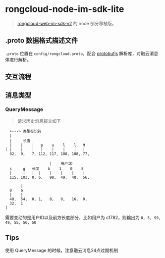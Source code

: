 # rongcloud-node-im-sdk-lite

> [rongcloud-web-im-sdk-v2](https://github.com/rongcloud/rongcloud-web-im-sdk-v2) 的 node 部分移植版。

## .proto 数据格式描述文件
`.proto` 位置在 `config/rongcloud.proto`，配合 [protobufjs](https://github.com/dcodeIO/protobuf.js) 解析库，对融云消息体进行解析。

## 交互流程


## 消息类型
### QueryMessage 
> 请求历史消息报文如下

```
  +---> 类型标识符
  |
  |     长度
  |    |    |   p    u    l    l   M
[ |    |    |   |    |    |    |   |
  82,  0,   7, 112, 117, 108, 108, 77, 
  
                    |    用户ID
  s     g   长度    b    1    0    8
  |     |   |  |    |    |    |    |
  115, 103, 0, 6,   98,  49,  48,  56,
  
       |
  0    6
  |    |
  48,  54,  0, 1,   8,   0,   16,  0, 
  32,  1
]
```

需要变动的是用户ID以及前方长度部分，比如用户为 c1782，则输出为 `0, 5, 99, 49, 55, 56, 50`


## Tips
使用 QueryMessage 的时候，注意融云消息24点过期机制
